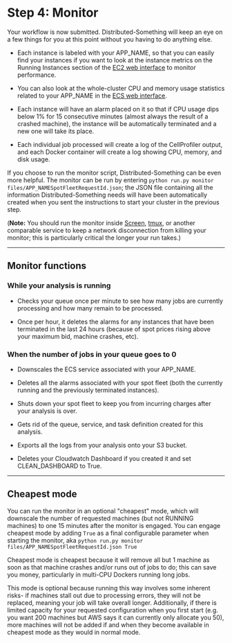 # Step 4: Monitor

Your workflow is now submitted.
Distributed-Something will keep an eye on a few things for you at this point without you having to do anything else.

* Each instance is labeled with your APP_NAME, so that you can easily find your instances if you want to look at the instance metrics on the Running Instances section of the [EC2 web interface](https://console.aws.amazon.com/ec2/v2/home) to monitor performance.

* You can also look at the whole-cluster CPU and memory usage statistics related to your APP_NAME in the [ECS web interface](https://console.aws.amazon.com/ecs/home).

* Each instance will have an alarm placed on it so that if CPU usage dips below 1% for 15 consecutive minutes (almost always the result of a crashed machine), the instance will be automatically terminated and a new one will take its place.

* Each individual job processed will create a log of the CellProfiler output, and each Docker container will create a log showing CPU, memory, and disk usage.

If you choose to run the monitor script, Distributed-Something can be even more helpful.
The monitor can be run by entering `python run.py monitor files/APP_NAMESpotFleetRequestId.json`; the JSON file containing all the information Distributed-Something needs will have been automatically created when you sent the instructions to start your cluster in the previous step.

(**Note:** You should run the monitor inside [Screen](https://www.gnu.org/software/screen/), [tmux](https://tmux.github.io/), or another comparable service to keep a network disconnection from killing your monitor; this is particularly critical the longer your run takes.)

***

## Monitor functions

### While your analysis is running

* Checks your queue once per minute to see how many jobs are currently processing and how many remain to be processed.

* Once per hour, it deletes the alarms for any instances that have been terminated in the last 24 hours (because of spot prices rising above your maximum bid, machine crashes, etc).

### When the number of jobs in your queue goes to 0

* Downscales the ECS service associated with your APP_NAME.

* Deletes all the alarms associated with your spot fleet (both the currently running and the previously terminated instances).

* Shuts down your spot fleet to keep you from incurring charges after your analysis is over.

* Gets rid of the queue, service, and task definition created for this analysis.

* Exports all the logs from your analysis onto your S3 bucket.

* Deletes your Cloudwatch Dashboard if you created it and set CLEAN_DASHBOARD to True.

***

## Cheapest mode

You can run the monitor in an optional "cheapest" mode, which will downscale the number of requested machines (but not RUNNING machines) to one 15 minutes after the monitor is engaged.
You can engage cheapest mode by adding `True` as a final configurable parameter when starting the monitor, aka `python run.py monitor files/APP_NAMESpotFleetRequestId.json True`

Cheapest mode is cheapest because it will remove all but 1 machine as soon as that machine crashes and/or runs out of jobs to do; this can save you money, particularly in multi-CPU Dockers running long jobs.

This mode is optional because running this way involves some inherent risks- if machines stall out due to processing errors, they will not be replaced, meaning your job will take overall longer.
Additionally, if there is limited capacity for your requested configuration when you first start (e.g. you want 200 machines but AWS says it can currently only allocate you 50), more machines will not be added if and when they become available in cheapest mode as they would in normal mode.
